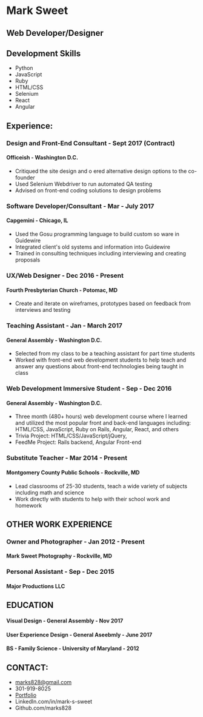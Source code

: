 # Mark Sweet
## Web Developer/Designer

## Development Skills
* Python
* JavaScript
* Ruby
* HTML/CSS
* Selenium
* React
* Angular

## Experience:
### Design and Front-End Consultant - Sept 2017 (Contract)
#### Officeish - Washington D.C.
* Critiqued the site design and o ered alternative design options to the co-founder
* Used Selenium Webdriver to run automated QA testing
* Advised on front-end coding solutions to design problems

### Software Developer/Consultant - Mar - July 2017
#### Capgemini - Chicago, IL
* Used the Gosu programming language to build custom so ware in Guidewire
* Integrated client's old systems and information into Guidewire
* Trained in consulting techniques including interviewing and creating proposals

### UX/Web Designer - Dec 2016 - Present
#### Fourth Presbyterian Church - Potomac, MD
* Create and iterate on wireframes, prototypes based on feedback from interviews and testing

### Teaching Assistant - Jan - March 2017
#### General Assembly - Washington D.C.
* Selected from my class to be a teaching assistant for part time students
* Worked with front-end web development students to help teach and
answer any questions about front-end technologies being taught in class

### Web Development Immersive Student - Sep - Dec 2016
#### General Assembly - Washington D.C.
* Three month (480+ hours) web development course where I learned and utilized the most popular front and back-end languages including: HTML/CSS, JavaScript, Ruby on Rails, Angular, React, and others
* Trivia Project: HTML/CSS/JavaScript/jQuery,
* FeedMe Project: Rails backend, Angular Front-end

### Substitute Teacher - Mar 2014 - Present
#### Montgomery County Public Schools - Rockville, MD
* Lead classrooms of 25-30 students, teach a wide variety of subjects including math and science
* Work directly with students to help with their school work and homework

## OTHER WORK EXPERIENCE
### Owner and Photographer - Jan 2012 - Present
#### Mark Sweet Photography - Rockville, MD
### Personal Assistant - Sep - Dec 2015
#### Major Productions LLC

## EDUCATION
#### Visual Design - General Assembly - Nov 2017
#### User Experience Design - General Aseebmly - June 2017
#### BS - Family Science - University of Maryland - 2012

## CONTACT:
* marks828@gmail.com
* 301-919-8025
* [Portfolio](https://marksweet.herokuapp.com/)
* LinkedIn.com/in/mark-s-sweet
* Github.com/marks828
